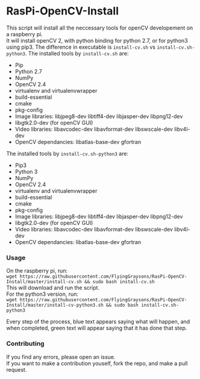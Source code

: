 # RasPi-OpenCV-Install
This script will install all the neccessary tools for openCV developement on a raspberry pi.  
It will install openCV 2, with python binding for python 2.7, or for python3 using pip3. The difference in executable is `install-cv.sh` vs `install-cv.sh-python3`.
The installed tools by `install-cv.sh` are:
 - Pip
 - Python 2.7
 - NumPy
 - OpenCV 2.4
 - virtualenv and virtualenvwrapper
 - build-essential
 - cmake
 - pkg-config
 - Image libraries: libjpeg8-dev libtiff4-dev libjasper-dev libpng12-dev
 - libgtk2.0-dev (for openCV GUI)
 - Video libraries: libavcodec-dev libavformat-dev libswscale-dev libv4l-dev 
 - OpenCV dependancies: libatlas-base-dev gfortran

The installed tools by `install-cv.sh-python3` are:
 - Pip3
 - Python 3
 - NumPy
 - OpenCV 2.4
 - virtualenv and virtualenvwrapper
 - build-essential
 - cmake
 - pkg-config
 - Image libraries: libjpeg8-dev libtiff4-dev libjasper-dev libpng12-dev
 - libgtk2.0-dev (for openCV GUI)
 - Video libraries: libavcodec-dev libavformat-dev libswscale-dev libv4l-dev 
 - OpenCV dependancies: libatlas-base-dev gfortran


### Usage
On the raspberry pi, run:  
`wget https://raw.githubusercontent.com/FlyingGraysons/RasPi-OpenCV-Install/master/install-cv.sh && sudo bash install-cv.sh`  
This will download and run the script.  
For the python3 version, run:  
`wget https://raw.githubusercontent.com/FlyingGraysons/RasPi-OpenCV-Install/master/install-cv-python3.sh && sudo bash install-cv.sh-python3`  


Every step of the process, blue text appears saying what will happen, and when completed, green text will appear saying that it has done that step. 

### Contributing
If you find any errors, please open an issue.  
If you want to make a contribution youself, fork the repo, and make a pull request. 
